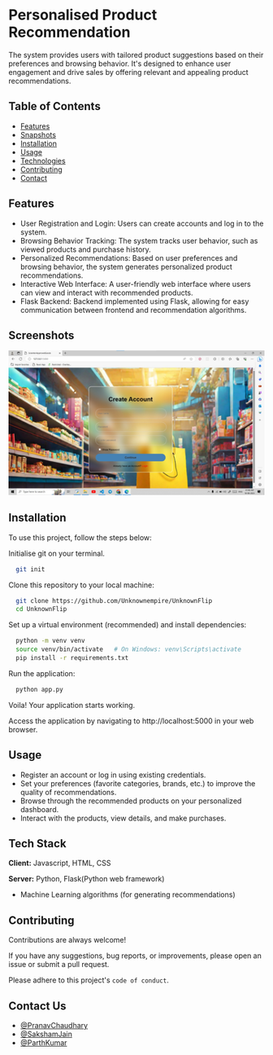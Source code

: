 
# Personalised Product Recommendation

The system provides users with tailored product suggestions based on their preferences and browsing behavior. It's designed to enhance user engagement and drive sales by offering relevant and appealing product recommendations.


## Table of Contents

 - [Features](https://github.com/Unknownempire/UnknownFlip#features)
 - [Snapshots](https://github.com/Unknownempire/UnknownFlip#screenshots)
 - [Installation](https://github.com/Unknownempire/UnknownFlip#installation)
 - [Usage](https://github.com/Unknownempire/UnknownFlip#usage)
 - [Technologies](https://github.com/Unknownempire/UnknownFlip#technologies)
 - [Contributing](https://github.com/Unknownempire/UnknownFlip#contributing)
 - [Contact](https://github.com/Unknownempire/UnknownFlip#contact-us)


## Features

- User Registration and Login: Users can create accounts and log in to the system.
- Browsing Behavior Tracking: The system tracks user behavior, such as viewed products and purchase history.
- Personalized Recommendations: Based on user preferences and browsing behavior, the system generates personalized product recommendations.
- Interactive Web Interface: A user-friendly web interface where users can view and interact with recommended products.
- Flask Backend: Backend implemented using Flask, allowing for easy communication between frontend and recommendation algorithms.


## Screenshots

![Login Page](./templates/images/loginpage.jpg)


## Installation

To use this project, follow the steps below:

Initialise git on your terminal.

```bash
  git init
```
    
Clone this repository to your local machine:
```bash
  git clone https://github.com/Unknownempire/UnknownFlip
  cd UnknownFlip
```
Set up a virtual environment (recommended) and install dependencies:
```bash
  python -m venv venv
  source venv/bin/activate   # On Windows: venv\Scripts\activate
  pip install -r requirements.txt

```
Run the application:
```bash
  python app.py
```

Voila! Your application starts working.

Access the application by navigating to http://localhost:5000 in your web browser.

## Usage

- Register an account or log in using existing credentials.
- Set your preferences (favorite categories, brands, etc.) to improve the quality of recommendations.
- Browse through the recommended products on your personalized dashboard.
- Interact with the products, view details, and make purchases.



## Tech Stack

**Client:** Javascript, HTML, CSS

**Server:** Python, Flask(Python web framework)

- Machine Learning algorithms (for generating recommendations)
## Contributing

Contributions are always welcome!

If you have any suggestions, bug reports, or improvements, please open an issue or submit a pull request.

Please adhere to this project's `code of conduct`.


## Contact Us

- [@PranavChaudhary](https://github.com/Unknownempire)
- [@SakshamJain](https://github.com/Skshmjn2)
- [@ParthKumar](https://github.com/Parthkumar507)

